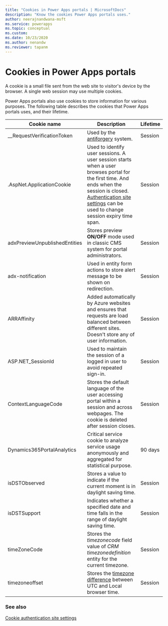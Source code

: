 ```yaml
---
title: "Cookies in Power Apps portals | MicrosoftDocs"
description: "Know the cookies Power Apps portals uses."
author: neerajnandwana-msft
ms.service: powerapps
ms.topic: conceptual
ms.custom: 
ms.date: 10/23/2020
ms.author: nenandw
ms.reviewer: tapanm
---
```

 
# Cookies in Power Apps portals

A cookie is a small file sent from the web site to visitor's device by the browser. A single web session may use multiple cookies.

Power Apps portals also use cookies to store information for various purposes. The following table describes the cookies that Power Apps portals uses, and their lifetime.

| Cookie name | Description | Lifetime |
| - | - | - |
| __RequestVerificationToken | Used by the [antiforgery](https://docs.microsoft.com/dotnet/api/system.web.helpers.antiforgeryconfig.cookiename) system. | Session |
| .AspNet.ApplicationCookie | Used to identify user sessions. A user session starts when a user browses portal for the first time. And ends when the session is closed. [Authentication site settings](https://docs.microsoft.com/powerapps/maker/portals/configure/set-authentication-identity) can be used to change session expiry time span. | Session |
| adxPreviewUnpublishedEntities | Stores preview **ON/OFF** mode used in classic CMS system for portal administrators. | Session |
| adx-notification | Used in entity form actions to store alert message to be shown on redirection. | Session |
| ARRAffinity | Added automatically by Azure websites and ensures that requests are load balanced between different sites. Doesn't store any of user information. | Session |
| ASP.NET_SessionId | Used to maintain the session of a logged in user to avoid repeated sign-in. | Session |
| ContextLanguageCode | Stores the default language of the user accessing portal within a session and across webpages. The cookie is deleted after session closes. | Session |
| Dynamics365PortalAnalytics | Critical service cookie to analyze service usage anonymously and aggregated for statistical purpose. | 90 days |
| isDSTObserved | Stores a value to indicate if the current moment is in daylight saving time. | Session |
| isDSTSupport | Indicates whether a specified date and time falls in the range of daylight saving time. | Session |
| timeZoneCode | Stores the *timezonecode* field value of *CRM timezonedefinition* entity for the current timezone. | Session |
| timezoneoffset | Stores the [timezone difference](https://developer.mozilla.org/docs/Web/JavaScript/Reference/Global_Objects/Date/getTimezoneOffset) between UTC and Local browser time. | Session |

### See also

[Cookie authentication site settings](https://docs.microsoft.com/powerapps/maker/portals/configure/set-authentication-identity#cookie-authentication-site-settings)

